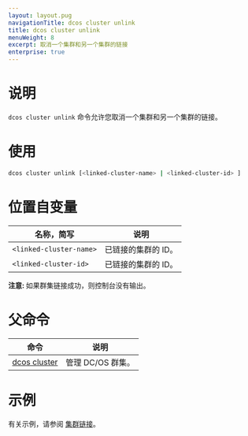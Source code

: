 ```yaml
---
layout: layout.pug
navigationTitle: dcos cluster unlink
title: dcos cluster unlink
menuWeight: 8
excerpt: 取消一个集群和另一个集群的链接
enterprise: true
---
```


# 说明
`dcos cluster unlink` 命令允许您取消一个集群和另一个集群的链接。

# 使用

```bash
dcos cluster unlink [<linked-cluster-name> | <linked-cluster-id> ]
```

# 位置自变量

| 名称，简写 | 说明 |
|---------|-------------|
| `<linked-cluster-name>` | 已链接的集群的 ID。 |
| `<linked-cluster-id>` | 已链接的集群的 ID。 |

<p class="message--note"><strong>注意: </strong> 如果群集链接成功，则控制台没有输出。</p>

# 父命令

| 命令 | 说明 |
|---------|-------------|
|  [dcos cluster](/dcos/cn/1.11/cli/command-reference/dcos-cluster/) | 管理 DC/OS 群集。 |

# 示例
有关示例，请参阅 [集群链接](/dcos/cn/1.11/administering-clusters/multiple-clusters/cluster-links/)。
